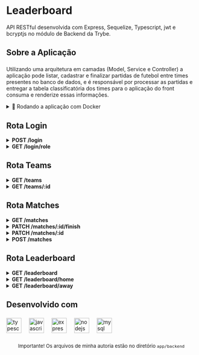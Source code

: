 # Leaderboard 

<p align="left">API RESTful desenvolvida com Express, Sequelize, Typescript, jwt e bcryptjs no módulo de Backend da Trybe.</p>


## Sobre a Aplicação

###

<p>
Utilizando uma arquitetura em camadas (Model, Service e Controller) a aplicação pode listar, 
cadastrar e finalizar partidas de futebol entre times presentes no banco de dados, 
e é responsável por processar as partidas e entregar a tabela classificatória dos times para o aplicação
do front consuma e renderize essas informações.
</p>


<details>
<summary>🐳 Rodando a aplicação com Docker </summary><br />


Clone o projeto, entre na raiz da aplicação e execute o comando 

```
npm run compose:up
```

e a aplicação estará ouvindo na porta local 3001 no container `app_backend`, há também uma aplicação react rodando como `app_frontend` exposto na porta local 3000 (importante ressaltar que não é de minha autoria a aplicação do front, e sim da trybe) e o banco de dados MySQL estará exposto na porta 3306.

O seu docker-compose precisa estar na versão 1.29 ou superior.

</details>

## Rota Login

<details>
<summary><strong> POST /login</strong></summary><br />
Endpoint responsável por realizar o login na aplicação, a response é um token processado pelo jwt e será validado em outros endpoints que requerem a autorização
<br />

+ cURL
    ```bash
    curl --request POST \
      --url http://localhost:3001/login \
      --header 'Content-Type: application/json' \
      --data '{
      "email" : "admin@admin.com",
      "password" : "secret_admin"
      }'
    ```
+ RESPONSE:
    ```json
  {
    "token": "eyJhbGciOiJIUzI1NiIsInR5cCI6IkpXVCJ9.eyJpZCI6MSwiZW1haWwiOiJhZG1pbkBhZG1pbi5jb20iLCJpYXQiOjE2OTEwOTQzMTV9.VE_0aqRcFc5Ft1VyULlO47bGPIp6qYTmwiNwei_T7Ko"
  }
    ```
+ ERRORS:

  + status `400` caso algum campo `email` ou `password` não esteja presente no corpo da requisição retorna a response no formato
    ```json
    { "message": "All fields must be filled" }
    ```
  + status `401` caso o email, ou a senha estejam fora dos padrões válidos ou não escritos no banco de dados, retorna a response no seguinte formato
    ```json
    { "message": "Invalid email or password" }
    ```
</details>

<details>
<summary><strong> GET /login/role</strong></summary><br />
Endpoint responsável por retornar o role do usuário a partir do token no header da requisição.

<br />

+ cURL

    ```bash
    curl --request GET \
      --url http://localhost:3001/login/role \
      --header 'Authorization: Bearer eyJhbGciOiJIUzI1NiIsInR5cCI6IkpXVCJ9.eyJpZCI6MSwiZW1haWwiOiJhZG1pbkBhZG1pbi5jb20iLCJpYXQiOjE2OTEwOTQzMTV9.VE_0aqRcFc5Ft1VyULlO47bGPIp6qYTmwiNwei_T7Ko'
    ```

+ RESPONSE

    ```json
    { "role": "admin" }
    ```
+ ERRORS
  + status `401` caso o header não possua o campo `authorization`
    ```json
    { "message": "Token not found" }
    ```
  + status `401` caso o token não seja válido
    ```json
    { "message": "Token must be a valid token" }
    ```

</details>

## Rota Teams
<details>
<summary><strong> GET /teams</strong></summary><br />
Endpoint responsável por retornar a lista de times cadastrados no banco de dados
<br />

+ cURL

    ```bash
    curl --request GET \
      --url http://localhost:3001/teams
    ```

+ RESPONSE

    ```json
    [
      {
        "id": 1,
        "teamName": "Avaí/Kindermann"
      },
      {
        "id": 2,
        "teamName": "Bahia"
      },
      {
        "id": 3,
        "teamName": "Botafogo"
      },
      ...
    ]
    ```

</details>

<details>
<summary><strong> GET /teams/:id</strong></summary><br />
Esse endpoint é responsável por buscar um time por id no banco de dados

<br />

+ cURL

    ```bash
    curl --request GET \
      --url http://localhost:3001/teams/1
    ```

+ RESPONSE

    ```json
    {
      "id": 1,
      "teamName": "Avaí/Kindermann"
    }
    ```
+ ERRORS
  + status `404` caso o id passado não esteja registrado no banco de dados retorna a response no seguinte formato
  ```json
  { "message": "Team not found" }
  ```
</details>



## Rota Matches

<details>
<summary><strong> GET /matches</strong></summary><br />
Endpoint responsável por retornar a lista de todas as partidas cadastradas no banco de dados, há um filtro opcional para retornar as partidas em progresso, ou finalizadas
<br />

+ cURL
  + para listar todas as partidas
    ```bash
    curl --request GET \
      --url http://localhost:3001/matches
    ```
  + para listar apenas partidas finalizadas
    ```bash
    curl --request GET \
    --url 'http://localhost:3001/matches?inProgress=false'
    ```
  + para listar apenas partidas em andamento
    ```bash
    curl --request GET \
    --url 'http://localhost:3001/matches?inProgress=true'
    ```
+ RESPONSE

    ```json
    [
      {
        "id": 1,
        "homeTeamId": 16,
        "homeTeamGoals": 1,
        "awayTeamId": 8,
        "awayTeamGoals": 1,
        "inProgress": false,
        "homeTeam": {
          "teamName": "São Paulo"
        },
        "awayTeam": {
          "teamName": "Grêmio"
        }
      },
      ...
      {
        "id": 41,
        "homeTeamId": 16,
        "homeTeamGoals": 2,
        "awayTeamId": 9,
        "awayTeamGoals": 0,
        "inProgress": true,
        "homeTeam": {
          "teamName": "São Paulo"
        },
        "awayTeam": {
          "teamName": "Internacional"
        }
      }
    ]
    ```

</details>

<details>
<summary><strong> PATCH /matches/:id/finish</strong></summary><br />
Endpoint responsável por finalizar uma partida por id no banco de dados
<br />

+ cURL

    ```bash
    curl --request PATCH \
      --url http://localhost:3001/matches/41/finish \
      --header 'Authorization: Bearer eyJhbGciOiJIUzI1NiIsInR5cCI6IkpXVCJ9.eyJpZCI6MSwiZW1haWwiOiJhZG1pbkBhZG1pbi5jb20iLCJpYXQiOjE2OTEwOTQzMTV9.VE_0aqRcFc5Ft1VyULlO47bGPIp6qYTmwiNwei_T7Ko'
    ```

+ RESPONSE
  
  + caso o progresso da partida tenha sido alterado com sucesso, o retorno da requisição é apena `1` com status `200`
    ```json
    1
    ```
+ ERRORS
  + status `401` caso a requisição não tenha em seu header um token `authorization`
    ```json
    { "message": "Token not found" }
    ```
  + status `401` caso o token não seja válido
    ```json
    { "message": "Token must be a valid token" }
    ```

</details>

<details>
<summary><strong> PATCH /matches/:id</strong></summary><br />
Endpoint responsável por atualizar o registro de gols de uma partida por id no banco de dados
<br />

+ cURL

    ```bash
    curl --request PATCH \
      --url http://localhost:3001/matches/41 \
      --header 'Authorization: Bearer eyJhbGciOiJIUzI1NiIsInR5cCI6IkpXVCJ9.eyJpZCI6MSwiZW1haWwiOiJhZG1pbkBhZG1pbi5jb20iLCJpYXQiOjE2OTEwOTQzMTV9.VE_0aqRcFc5Ft1VyULlO47bGPIp6qYTmwiNwei_T7Ko' \
      --header 'Content-Type: application/json' \
      --data '{
      "homeTeamGoals": 3,
      "awayTeamGoals": 6
    }'
    ```

+ RESPONSE
  
  + caso o progresso da partida tenha sido alterado com sucesso, retorna a seguinte response com status `200`
    ```json
    { "message": "OK"}
    ```
+ ERRORS
  + status `401` caso a requisição não tenha em seu header um token `authorization`
    ```json
    { "message": "Token not found" }
    ```
  + status `401` caso o token não seja válido
    ```json
    { "message": "Token must be a valid token" }
    ```

</details>

<details>
<summary><strong> POST /matches</strong></summary><br />
Endpoint responsável por realizar  o registro de uma partida no banco de dados
<br />

+ cURL

    ```bash
    curl --request POST \
      --url http://localhost:3001/matches \
      --header 'Authorization: Bearer eyJhbGciOiJIUzI1NiIsInR5cCI6IkpXVCJ9.eyJpZCI6MSwiZW1haWwiOiJhZG1pbkBhZG1pbi5jb20iLCJpYXQiOjE2OTEwOTQzMTV9.VE_0aqRcFc5Ft1VyULlO47bGPIp6qYTmwiNwei_T7Ko' \
      --header 'Content-Type: application/json' \
      --data '{
      "homeTeamId": 16,
      "awayTeamId": 8,
      "homeTeamGoals": 2,
      "awayTeamGoals": 2
    }'
    ```

+ RESPONSE
    ```json
    {
      "id": 49,
      "homeTeamId": 16,
      "awayTeamId": 8,
      "homeTeamGoals": 2,
      "awayTeamGoals": 2,
      "inProgress": true
    }
    ```
+ ERRORS
  + status `401` caso a requisição não tenha em seu header um token `authorization`
    ```json
    { "message": "Token not found" }
    ```
  + status `401` caso o token não seja válido
    ```json
    { "message": "Token must be a valid token" }
    ```
  + status `404` caso o id de alguma das equipes não esteja registrado no banco de dados
    ```json
    { "message": "There is no team with such id!"  }
    ```
  + status `422` caso o id de `homeTeamId` e `awayTeamId` sejam iguais
    ```json
    { "message": "It is not possible to create a match with two equal teams" }
    ```
  

</details>

## Rota Leaderboard
<details>
<summary><strong> GET /leaderboard</strong></summary><br />
Endpoint responsável por retornar a tabela classificatória dos time computando
partidas jogadas em casa e como visitante
<br />

+ cURL

    ```bash
    curl --request GET \
      --url http://localhost:3001/leaderboard
    ```

+ RESPONSE

    ```json
    [
      {
        "name": "Palmeiras",
        "totalPoints": 13,
        "totalGames": 5,
        "totalVictories": 4,
        "totalDraws": 1,
        "totalLosses": 0,
        "goalsFavor": 17,
        "goalsOwn": 5,
        "goalsBalance": 12,
        "efficiency": 86.67
      },
      {
        "name": "Santos",
        "totalPoints": 11,
        "totalGames": 5,
        "totalVictories": 3,
        "totalDraws": 2,
        "totalLosses": 0,
        "goalsFavor": 12,
        "goalsOwn": 6,
        "goalsBalance": 6,
        "efficiency": 73.33
      },
      ...
    ]
    ```

</details>

<details>
<summary><strong> GET /leaderboard/home</strong></summary><br />
Endpoint responsável por retornar a tabela classificatória dos time computando 
apenas partidas jogadas em casa

<br />

+ cURL

    ```bash
    curl --request GET \
      --url http://localhost:3001/leaderboard/home
    ```

+ RESPONSE

    ```json
    [
      {
        "name": "Santos",
        "totalPoints": 13,
        "totalGames": 5,
        "totalVictories": 4,
        "totalDraws": 1,
        "totalLosses": 0,
        "goalsFavor": 17,
        "goalsOwn": 5,
        "goalsBalance": 12,
        "efficiency": 86.67
      },
      {
        "name": "Palmeiras",
        "totalPoints": 11,
        "totalGames": 5,
        "totalVictories": 3,
        "totalDraws": 2,
        "totalLosses": 0,
        "goalsFavor": 12,
        "goalsOwn": 6,
        "goalsBalance": 6,
        "efficiency": 73.33
      },
      ...
    ]
    ```
</details>

<details>
<summary><strong> GET /leaderboard/away</strong></summary><br />
Endpoint responsável por retornar a tabela classificatória dos time computando 
apenas partidas jogadas como visitante

<br />

+ cURL

    ```bash
    curl --request GET \
      --url http://localhost:3001/leaderboard/away
    ```

+ RESPONSE

    ```json
    [
      {
        "name": "Internacional",
        "totalPoints": 9,
        "totalGames": 3,
        "totalVictories": 3,
        "totalDraws": 0,
        "totalLosses": 0,
        "goalsFavor": 9,
        "goalsOwn": 3,
        "goalsBalance": 6,
        "efficiency": 100
      },
      {
        "name": "Palmeiras",
        "totalPoints": 6,
        "totalGames": 2,
        "totalVictories": 2,
        "totalDraws": 0,
        "totalLosses": 0,
        "goalsFavor": 7,
        "goalsOwn": 0,
        "goalsBalance": 7,
        "efficiency": 100
      },
      ...
    ]
    ```
</details>

<h2 align="left">Desenvolvido com</h2>

###

<div align="left">
  <img src="https://cdn.jsdelivr.net/gh/devicons/devicon/icons/typescript/typescript-original.svg" height="40" alt="typescript logo"  />
  <img width="12" />
  <img src="https://cdn.jsdelivr.net/gh/devicons/devicon/icons/javascript/javascript-original.svg" height="40" alt="javascript logo"  />
  <img width="12" />
  <img src="https://cdn.jsdelivr.net/gh/devicons/devicon/icons/express/express-original.svg" height="40" alt="express logo"  />
  <img width="12" />
  <img src="https://cdn.jsdelivr.net/gh/devicons/devicon/icons/nodejs/nodejs-original.svg" height="40" alt="nodejs logo"  />
  <img width="12" />
  <img src="https://cdn.jsdelivr.net/gh/devicons/devicon/icons/mysql/mysql-original.svg" height="40" alt="mysql logo"  />
</div>

###

###

<p align="center">
<font size=2>
Importante! Os arquivos de minha autoria estão no diretório  <code>app/backend</code>
</p>